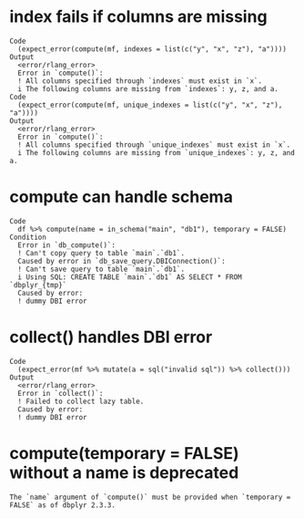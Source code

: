 # index fails if columns are missing

    Code
      (expect_error(compute(mf, indexes = list(c("y", "x", "z"), "a"))))
    Output
      <error/rlang_error>
      Error in `compute()`:
      ! All columns specified through `indexes` must exist in `x`.
      i The following columns are missing from `indexes`: y, z, and a.
    Code
      (expect_error(compute(mf, unique_indexes = list(c("y", "x", "z"), "a"))))
    Output
      <error/rlang_error>
      Error in `compute()`:
      ! All columns specified through `unique_indexes` must exist in `x`.
      i The following columns are missing from `unique_indexes`: y, z, and a.

# compute can handle schema

    Code
      df %>% compute(name = in_schema("main", "db1"), temporary = FALSE)
    Condition
      Error in `db_compute()`:
      ! Can't copy query to table `main`.`db1`.
      Caused by error in `db_save_query.DBIConnection()`:
      ! Can't save query to table `main`.`db1`.
      i Using SQL: CREATE TABLE `main`.`db1` AS SELECT * FROM `dbplyr_{tmp}`
      Caused by error:
      ! dummy DBI error

# collect() handles DBI error

    Code
      (expect_error(mf %>% mutate(a = sql("invalid sql")) %>% collect()))
    Output
      <error/rlang_error>
      Error in `collect()`:
      ! Failed to collect lazy table.
      Caused by error:
      ! dummy DBI error

# compute(temporary = FALSE) without a name is deprecated

    The `name` argument of `compute()` must be provided when `temporary = FALSE` as of dbplyr 2.3.3.

